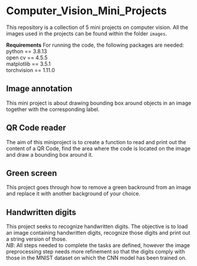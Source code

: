 # Computer_Vision_Mini_Projects  
This repository is a collection of 5 mini projects on computer vision.  All the images used in the projects can be found within the folder `images`.  

**Requirements**
For running the code, the following packages are needed:  
python == 3.8.13  
open cv == 4.5.5  
matplotlib == 3.5.1  
torchvision == 1.11.0


## Image annotation
This mini project is about drawing bounding box around objects in an image together with the corresponding label.  


## QR Code reader
The aim of this miniproject is to create a function to read and print out the content of a QR Code, find the area where the code is located on the image and draw a bounding box around it.  

 
  
## Green screen
This project goes through how to remove a green backround from an image and replace it with another background of your choice. 


## Handwritten digits
This project seeks to recognize handwritten digits. The objective is to load an image containing handwritten digits, recognize those digits and print out a string version of those.  
*NB*: All steps needed to complete the tasks are defined, however the image preprocessing step needs more refinement so that the digits comply with those in the MNIST dataset on which the CNN model has been trained on.  





 
